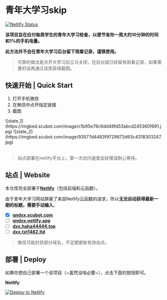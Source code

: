 # 青年大学习skip

[![Netlify Status](https://api.netlify.com/api/v1/badges/93a7e121-af8d-46d0-9019-32b69ba447d6/deploy-status)](https://app.netlify.com/sites/qndxx/deploys)

**该项目旨在应付每周学生的青年大学习检查，以便节省你一周大约10分钟的时间和1%的手机电量。**

**此方法并不会在青年大学习后台留下观看记录，谨慎使用。**

> 可靠的做法是点开大学习后立马关闭，在后台就已经留有观看记录，如果需要的话再通过该库获得截图。

## 快速开始 | Quick Start

1. 打开手机微信
2. 在微信中点开指定链接
3. 截图

<table>
<tr>
<tl>
![state_1](https://imgbed.scubot.com/image/c1b95e78c6dd48fd53abcd245360f691.jpg)
</tl>
<tl>
![state_2](https://imgbed.scubot.com/image/93577d4483f9729873d93c4318303247.jpg)
</tl>
</tr>
</table>

> 站点部署在netlify平台上，第一次访问速度会较慢请耐心等待。

## 站点 | Website

本仓库完全部署于[**Netlify**](https://app.netlify.com/sites/qndxx/overview)（包括前端和云函数）。

由于青年大学习网站屏蔽了来自Netlify云函数的请求，所以**无法自动获得最新一期的标题，需要手动输入**。


- [x] [**qndxx.scubot.com**](https://qndxx.scubot.com)
- [ ] [**qndxx.netlify.app**](https://qndxx.netlify.app)
- [ ] [**dxx.haha44444.top**](https://dxx.haha44444.top)
- [ ] [**dxx.txt1482.ltd**](https://dxx.txt1482.ltd)

> 微信可能封禁部分域名，不定期更新有效站点。


## 部署 | Deploy

如果你想自己部署一个该项目（~虽然没啥必要~），点击下面的按钮即可。

**Netlify**

[![Deploy to Netlify](https://www.netlify.com/img/deploy/button.svg)](https://app.netlify.com/start/deploy?repository=https://github.com/hx-w/qndxx)
